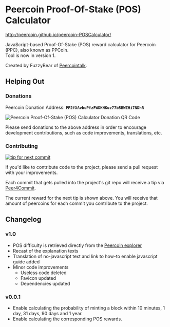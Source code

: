 Peercoin Proof-Of-Stake (POS) Calculator
===

http://peercoin.github.io/peercoin-POSCalculator/

JavaScript-based Proof-Of-Stake (POS) reward calculator for Peercoin (PPC), also known as PPCoin.<br>Tool is now in version 1.

Created by FuzzyBear of [Peercointalk](http://peercointalk.org/).

## Helping Out

### Donations

Peercoin Donation Address: **```PP2fXAvbuPfzFWDKHKuz77b5BWZHi7NDhR```**

![Peercoin Proof-Of-Stake (POS) Calculator Donation QR Code](http://peer4commit.com/projects/5/qrcode.svg "Donate peercoins to this project")

Please send donations to the above address in order to encourage development contributions, such as code improvements, translations, etc.

### Contributing

[![tip for next commit](http://peer4commit.com/projects/5.svg)](http://peer4commit.com/projects/5)

If you'd like to contribute code to the project, please send a pull request with your improvements.

Each commit that gets pulled into the project's git repo will receive a tip via [Peer4Commit](http://peer4commit.com/).

The current reward for the next tip is shown above. You will receive that amount of peercoins for each commit you contribute to the project.

## Changelog

### v1.0

* POS difficulty is retrieved directly from the [Peercoin explorer](https://explorer.peercoin.net/)
* Recast of the explanation texts
* Translation of no-javascript text and link to how-to enable javascript guide added
* Minor code improvements
    * Useless code deleted
    * Favicon updated
    * Dependencies updated

### v0.0.1

* Enable calculating the probability of minting a block within 10 minutes, 1 day, 31 days, 90 days and 1 year.
* Enable calculating the corresponding POS rewards.
